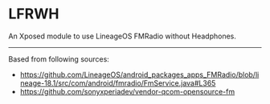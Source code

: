 # LFRWH

An Xposed module to use LineageOS FMRadio without Headphones.

---

Based from following sources:

- https://github.com/LineageOS/android_packages_apps_FMRadio/blob/lineage-18.1/src/com/android/fmradio/FmService.java#L365
- https://github.com/sonyxperiadev/vendor-qcom-opensource-fm
